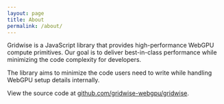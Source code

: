 ```yaml
---
layout: page
title: About
permalink: /about/
---
```


Gridwise is a JavaScript library that provides high-performance WebGPU compute primitives. Our goal is to deliver best-in-class performance while minimizing the code complexity for developers.

The library aims to minimize the code users need to write while handling WebGPU setup details internally.

View the source code at [github.com/gridwise-webgpu/gridwise](https://github.com/gridwise-webgpu/gridwise).
